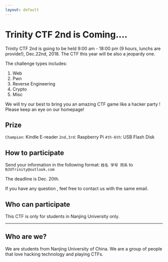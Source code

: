 ```yaml
---
layout: default
---
```


# Trinity CTF 2nd is Coming....

Trinity CTF 2nd is going to be held 9:00 am - 18:00 pm (9 hours, lunchs are provide!), Dec.22nd, 2018. The CTF this year will be also a jeopardy one.

The challenge types includes:
1. Web
2. Pwn
3. Reverse Engineering
4. Crypto
5. Misc

We will try our best to bring you an amazing CTF game like a hacker party ! Please keep an eye on our homepage!

## Prize

`Champion`: Kindle E-reader
`2nd,3rd`: Raspberry Pi
`4th-6th`: USB Flash Disk

## How to participate
Send your information in the following format:
`姓名 学号 院系`
to `NJUTrinity@outlook.com`

The deadline is Dec. 20th.

If you have any question , feel free to contact us with the same email.

## Who can participate

This CTF is only for students in Nanjing University only.

* * *
## Who are we?

We are students from Nanjing University of China. We are a group of people that love hacking technology and playing CTFs.
